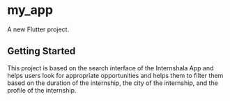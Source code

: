# my_app

A new Flutter project.

## Getting Started

This project is based on the search interface of the Internshala App and helps users look for appropriate opportunities and helps them to filter them based on the duration of the internship, the city of the internship, and the profile of the internship.


